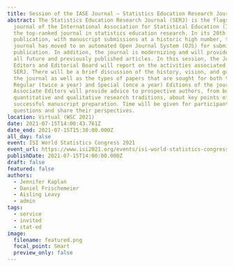 ```yaml
---
title: Session of the IASE Journal – Statistics Education Research Journal (SERJ)
abstract: The Statistics Education Research Journal (SERJ) is the flagship
  journal of the International Association for Statistical Education (IASE) and
  the top-ranked journal in statistics education research. In its 20th year of
  publication, with manuscript submissions at a historic high number, the
  journal has moved to an automated Open Journal System (OJS) for submission and
  publication. In addition, the journal is modernizing and will provide DOIs for
  all future and previously published articles. In this session, the Journal
  Editors and Editorial Board will report on the activities associated with
  SERJ. There will be a brief discussion of the history, vision, and goals of
  the journal as well as the types of papers that are sought for both the
  Regular (twice a year) and Special (once a year) Editions of the journal.
  Associate Editors will provide advice to prospective authors, from both the
  quantitative and qualitative research traditions, about key points of
  successful manuscript preparation. Time will be given for participants to ask
  questions and share their perspectives.
location: Virtual (WSC 2021)
date: 2021-07-15T14:00:43.761Z
date_end: 2021-07-15T15:30:00.000Z
all_day: false
event: ISI World Statistics Congress 2021
event_url: https://www.isi2021.org/events/isi-world-statistics-congress-2021/?date=2021-07-15&session-type=sips
publishDate: 2021-07-15T14:00:00.000Z
draft: false
featured: false
authors:
  - Jennifer Kaplan
  - Daniel Frischemeier
  - Aisling Leavy
  - admin
tags:
  - service
  - invited
  - stat-ed
image:
  filename: featured.png
  focal_point: Smart
  preview_only: false
---
```

